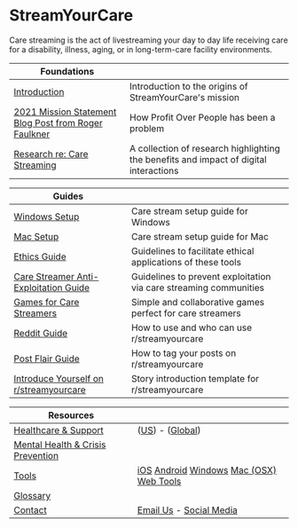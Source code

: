 # StreamYourCare

Care streaming is the act of livestreaming your day to day life receiving care for a disability, illness, aging, or in long-term-care facility environments.

| **Foundations** | |
| --- | --- |
| [Introduction](docs/introduction/README.md) | Introduction to the origins of StreamYourCare's mission |
| [2021 Mission Statement Blog Post from Roger Faulkner](docs/introduction/mission2.md) | How Profit Over People has been a problem |    
| [Research re: Care Streaming](docs/introduction/research.md) | A collection of research highlighting the benefits and impact of digital interactions |

| **Guides** |  |
| --- | --- |
| [Windows Setup](docs/WINDOWS.md) | Care stream setup guide for Windows |
| [Mac Setup](docs/MAC.md) | Care stream setup guide for Mac |
| [Ethics Guide](docs/useandethics/ETHICS.md) | Guidelines to facilitate ethical applications of these tools |
| [Care Streamer Anti-Exploitation Guide](docs/useandethics/ANTIEXPLOIT.md) | Guidelines to prevent exploitation via care streaming communities |
| [Games for Care Streamers](docs/useandethics/GAMES.md) | Simple and collaborative games perfect for care streamers |
| [Reddit Guide](docs/reddit/REDDIT1.md) | How to use and who can use r/streamyourcare |
| [Post Flair Guide](docs/reddit/FLAIR.md) | How to tag your posts on r/streamyourcare |
| [Introduce Yourself on r/streamyourcare](docs/reddit/INTRO2.md) | Story introduction template for r/streamyourcare |


| **Resources** |  |
| --- | --- |
| [Healthcare & Support](docs/healthcare/README.md) | ([US](docs/healthcare/ushealthcare/README.md)) - ([Global](docs/healthcare/globalhealthcare/README.md)) |
| [Mental Health & Crisis Prevention](docs/healthcare/support/README.md) |  |
| [Tools](docs/tools/README.md) | [iOS](docs/tools/ios/README.md) [Android](docs/tools/android/README.md) [Windows](docs/tools/windows/README.md) [Mac (OSX)](docs/tools/osx/README.md) [Web Tools](docs/tools/web/README.md)|
| [Glossary](docs/GLOSSARY.md) |  |
| [Contact](docs/contact/README.md) | [Email Us](docs/contact/EMAILUS.md) - [Social Media](docs/contact/SOCIAL.md) |